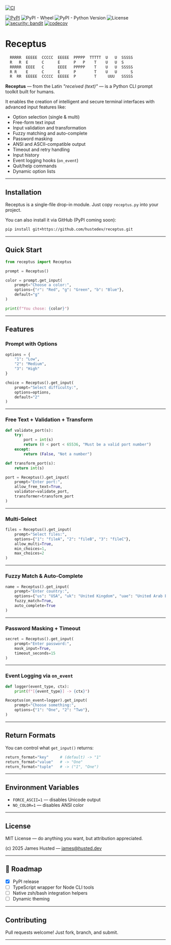 [![CI](https://github.com/HusteDev/receptus/actions/workflows/ci.yml/badge.svg?branch=main)](https://github.com/HusteDev/receptus/actions/workflows/ci.yml)

[![PyPI](https://img.shields.io/pypi/v/receptus)](https://pypi.org/project/receptus/)
![PyPI - Wheel](https://img.shields.io/pypi/wheel/receptus)
![PyPI - Python Version](https://img.shields.io/pypi/pyversions/receptus)
![License](https://img.shields.io/pypi/l/receptus)
[![security: bandit](https://img.shields.io/badge/security-bandit-yellow.svg)](https://github.com/PyCQA/bandit)
[![codecov](https://codecov.io/gh/HusteDev/receptus/branch/main/graph/badge.svg)](https://codecov.io/gh/HusteDev/receptus)


# Receptus

```bash
  RRRRR  EEEEE  CCCCC  EEEEE  PPPPP  TTTTT  U   U  SSSSS
  R   R  E      C      E      P   P    T    U   U  S
  RRRRR  EEEE   C      EEEE   PPPPP    T    U   U  SSSSS
  R R    E      C      E      P        T    U   U      S
  R  RR  EEEEE  CCCCC  EEEEE  P        T     UUU   SSSSS
```


**Receptus** — from the Latin *"received (text)"* — is a Python CLI prompt toolkit built for humans.

It enables the creation of intelligent and secure terminal interfaces with advanced input features like:

- Option selection (single & multi)
- Free-form text input
- Input validation and transformation
- Fuzzy matching and auto-complete
- Password masking
- ANSI and ASCII-compatible output
- Timeout and retry handling
- Input history
- Event logging hooks (`on_event`)
- Quit/help commands
- Dynamic option lists

---

## Installation

Receptus is a single-file drop-in module. Just copy `receptus.py` into your project.

You can also install it via GitHub (PyPI coming soon):

```bash
pip install git+https://github.com/hustedev/receptus.git
```

---

## Quick Start

```python
from receptus import Receptus

prompt = Receptus()

color = prompt.get_input(
    prompt="Choose a color:",
    options={"r": "Red", "g": "Green", "b": "Blue"},
    default="g"
)

print(f"You chose: {color}")
```

---

## Features

### Prompt with Options

```python
options = {
    "1": "Low",
    "2": "Medium",
    "3": "High"
}

choice = Receptus().get_input(
    prompt="Select difficulty:",
    options=options,
    default="2"
)
```

---

### Free Text + Validation + Transform

```python
def validate_port(s):
    try:
        port = int(s)
        return (0 < port < 65536, "Must be a valid port number")
    except:
        return (False, "Not a number")

def transform_port(s):
    return int(s)

port = Receptus().get_input(
    prompt="Enter port:",
    allow_free_text=True,
    validator=validate_port,
    transformer=transform_port
)
```

---

### Multi-Select

```python
files = Receptus().get_input(
    prompt="Select files:",
    options={"1": "fileA", "2": "fileB", "3": "fileC"},
    allow_multi=True,
    min_choices=1,
    max_choices=2
)
```

---

### Fuzzy Match & Auto-Complete

```python
name = Receptus().get_input(
    prompt="Enter country:",
    options={"us": "USA", "uk": "United Kingdom", "uae": "United Arab Emirates"},
    fuzzy_match=True,
    auto_complete=True
)
```

---

### Password Masking + Timeout

```python
secret = Receptus().get_input(
    prompt="Enter password:",
    mask_input=True,
    timeout_seconds=15
)
```

---

### Event Logging via `on_event`

```python
def logger(event_type, ctx):
    print(f"[{event_type}] -> {ctx}")

Receptus(on_event=logger).get_input(
    prompt="Choose something:",
    options={"1": "One", "2": "Two"},
)
```

---

## Return Formats

You can control what `get_input()` returns:

```python
return_format="key"     # (default) -> "1"
return_format="value"   # -> "One"
return_format="tuple"   # -> ("1", "One")
```

---

## Environment Variables

* `FORCE_ASCII=1` — disables Unicode output
* `NO_COLOR=1` — disables ANSI color

---

## License

MIT License — do anything you want, but attribution appreciated.

(c) 2025 James Husted — [james@husted.dev](mailto:james@husted.dev)

---

## 🚧 Roadmap

* [x] PyPI release
* [ ] TypeScript wrapper for Node CLI tools
* [ ] Native zsh/bash integration helpers
* [ ] Dynamic theming

---

## Contributing

Pull requests welcome! Just fork, branch, and submit.

---

